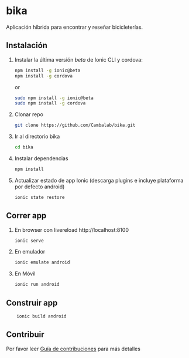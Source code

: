 # bika
Aplicación híbrida para encontrar y reseñar bicicleterías.

## Instalación

1. Instalar la última versión *beta* de Ionic CLI y cordova:
    ```sh
    npm install -g ionic@beta
    npm install -g cordova
    ```
    or
    ```sh
    sudo npm install -g ionic@beta
    sudo npm install -g cordova
    ```

1. Clonar repo
    ```sh
    git clone https://github.com/Cambalab/bika.git
    ```

1. Ir al directorio bika
    ```sh
    cd bika
    ```

1. Instalar dependencias
    ```sh
    npm install
    ```

1. Actualizar estado de app Ionic (descarga plugins e incluye plataforma por defecto android)
    ```sh
    ionic state restore
    ```

## Correr app

1. En browser con livereload http://localhost:8100
    ```sh
    ionic serve
    ```

1. En emulador
    ```sh
    ionic emulate android
    ```

1. En Móvil
    ```sh
    ionic run android
    ```

## Construir app

```sh
    ionic build android
```

## Contribuir

Por favor leer [Guía de contribuciones](./CONTRIBUTING.md) para más detalles
